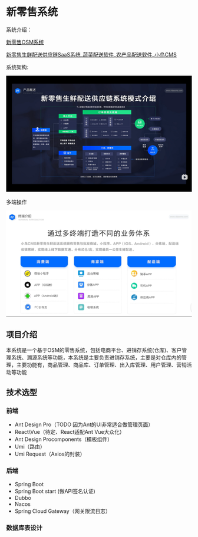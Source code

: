 # 新零售系统

系统介绍：

[新零售OSM系统](https://www.bilibili.com/video/BV197411V7dB/?spm_id_from=333.337.search-card.all.click&vd_source=7cbedfe7fba74d1f33ba0be855f9cb79)

[新零售生鲜配送供应链SaaS系统_蔬菜配送软件_农产品配送软件_小鸟CMS](https://www.bilibili.com/video/BV1Y94y117eb/?spm_id_from=333.880.my_history.page.click&vd_source=7cbedfe7fba74d1f33ba0be855f9cb79)

系统架构:

![](./README.assets/L{KE$%4YIQ25}MU[CW4E[G.png)

多端操作

![](./README.assets/image-20240514234328141.png)

## 项目介绍

 本系统是一个基于OSM的零售系统，包括电商平台、进销存系统(仓库)、客户管理系统、溯源系统等功能，本系统是主要负责进销存系统，主要是对仓库内的管理，主要功能有，商品管理、商品库、订单管理、出入库管理、用户管理、营销活动等功能

## 技术选型

### 前端

- Ant Design Pro（TODO 因为Ant的UI非常适合做管理页面）
- React\Vue（待定、React适配Ant Vue大众化）
- Ant Design Procomponents（模板组件）
- Umi（路由）
- Umi Request（Axios的封装）

### 后端

- Spring Boot
- Spring Boot start (做API签名认证)
- Dubbo
- Nacos
- Spring Cloud Gateway（网关限流日志）

### 数据库表设计

